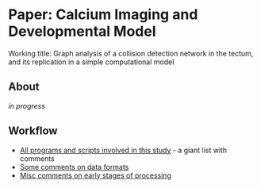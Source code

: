 Paper: Calcium Imaging and Developmental Model
==============================================

Working title: Graph analysis of a collision detection network in the tectum, and its replication in a simple computational model

## About

_in progress_

## Workflow

* [All programs and scripts involved in this study](Description_programs.md) - a giant list with comments
* [Some comments on data formats](Description_data.md)
* [Misc comments on early stages of processing](Description_misc.md)


